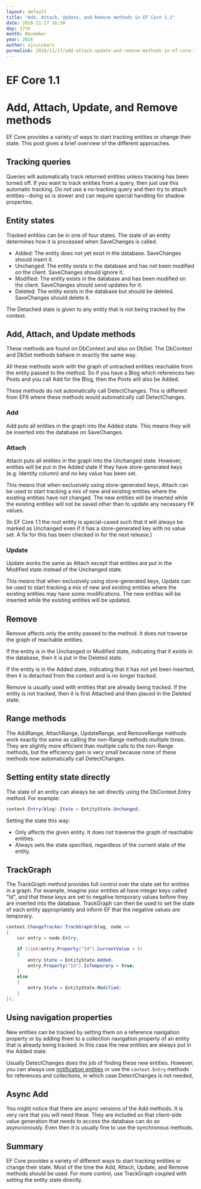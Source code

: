 ```yaml
---
layout: default
title: "Add, Attach, Update, and Remove methods in EF Core 1.1"
date: 2016-11-17 16:50
day: 17th
month: November
year: 2016
author: ajcvickers
permalink: 2016/11/17/add-attach-update-and-remove-methods-in-ef-core-1-1/
---
```


# EF Core 1.1
# Add, Attach, Update, and Remove methods

EF Core provides a variety of ways to start tracking entities or change their state. This post gives a brief overview of the different approaches.



<h2>Tracking queries</h2>

Queries will automatically track returned entities unless tracking has been turned off. If you want to track entities from a query, then just use this automatic tracking. Do not use a no-tracking query and then try to attach entities--doing so is slower and can require special handling for shadow properties.

<h2>Entity states</h2>

Tracked entities can be in one of four states. The state of an entity determines how it is processed when SaveChanges is called.

<ul>
<li>Added: The entity does not yet exist in the database. SaveChanges should insert it.</li>
<li>Unchanged: The entity exists in the database and has not been modified on the client. SaveChanges should ignore it.</li>
<li>Modified: The entity exists in the database and has been modified on the client. SaveChanges should send updates for it.</li>
<li>Deleted: The entity exists in the database but should be deleted. SaveChanges should delete it.</li>
</ul>

The Detached state is given to any entity that is not being tracked by the context.

<h2>Add, Attach, and Update methods</h2>

These methods are found on DbContext and also on DbSet<TEntity>. The DbContext and DbSet methods behave in exactly the same way.

All these methods work with the graph of untracked entities reachable from the entity passed to the method. So if you have a Blog which references two Posts and you call Add for the Blog, then the Posts will also be Added.

These methods do not automatically call DetectChanges. This is different from EF6 where these methods would automatically call DetectChanges.

<h3>Add</h3>

Add puts all entities in the graph into the Added state. This means they will be inserted into the database on SaveChanges.

<h3>Attach</h3>

Attach puts all entities in the graph into the Unchanged state. However, entities will be put in the Added state if they have store-generated keys (e.g. Identity column) and no key value has been set.

This means that when exclusively using store-generated keys, Attach can be used to start tracking a mix of new and existing entities where the existing entities have not changed. The new entities will be inserted while the existing entities will not be saved other than to update any necessary FK values.

(In EF Core 1.1 the root entity is special-cased such that it will always be marked as Unchanged even if it has a store-generated key with no value set. A fix for this has been checked in for the next release.)

<h3>Update</h3>

Update works the same as Attach except that entities are put in the Modified state instead of the Unchanged state.

This means that when exclusively using store-generated keys, Update can be used to start tracking a mix of new and existing entities where the existing entities may have some modifications. The new entities will be inserted while the existing entities will be updated.

<h2>Remove</h2>

Remove affects only the entity passed to the method. It does not traverse the graph of reachable entities.

If the entity is in the Unchanged or Modified state, indicating that it exists in the database, then it is put in the Deleted state.

If the entity is in the Added state, indicating that it has not yet been inserted, then it is detached from the context and is no longer tracked.

Remove is usually used with entities that are already being tracked. If the entity is not tracked, then it is first Attached and then placed in the Deleted state.

<h2>Range methods</h2>

The AddRange, AttachRange, UpdateRange, and RemoveRange methods work exactly the same as calling the non-Range methods multiple times. They are slightly more efficient than multiple calls to the non-Range methods, but the efficiency gain is very small because none of these methods now automatically call DetectChanges.

<h2>Setting entity state directly</h2>

The state of an entity can always be set directly using the DbContext.Entry method. For example:

``` c#
context.Entry(blog).State = EntityState.Unchanged;
```

Setting the state this way:

<ul>
<li>Only affects the given entity. It does not traverse the graph of reachable entities.</li>
<li>Always sets the state specified, regardless of the current state of the entity.</li>
</ul>

<h2>TrackGraph</h2>

The TrackGraph method provides full control over the state set for entities in a graph. For example, imagine your entities all have integer keys called "Id", and that these keys are set to negative temporary values before they are inserted into the database. TrackGraph can then be used to set the state of each entity appropriately and inform EF that the negative values are temporary.

``` c#
context.ChangeTracker.TrackGraph(blog, node =>
{
    var entry = node.Entry;

    if ((int)entry.Property("Id").CurrentValue < 0)
    {
        entry.State = EntityState.Added;
        entry.Property("Id").IsTemporary = true;
    }
    else
    {
        entry.State = EntityState.Modified;
    }
});
```

<h2>Using navigation properties</h2>

New entities can be tracked by setting them on a reference navigation property or by adding them to a collection navigation property of an entity that is already being tracked. In this case the new entities are always put in the Added state.

Usually DetectChanges does the job of finding these new entities. However, you can always use <a href="/2016/11/16/notification-entities-in-ef-core-1-1/">notification entities</a> or use the <code>context.Entry</code> methods for references and collections, in which case DetectChanges is not needed,

<h2>Async Add</h2>

You might notice that there are async versions of the Add methods. It is very rare that you will need these. They are included so that client-side value generation that needs to access the database can do so asyncronously. Even then it is usually fine to use the synchronous methods.

<h2>Summary</h2>

EF Core provides a variety of different ways to start tracking entities or change their state. Most of the time the Add, Attach, Update, and Remove methods should be used. For more control, use TrackGraph coupled with setting the entity state directly.
